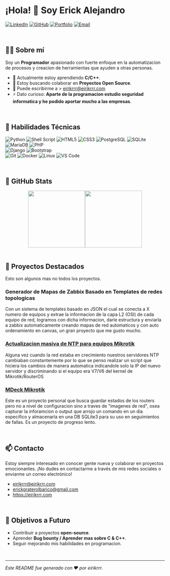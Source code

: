 # ¡Hola! 👋 Soy Erick Alejandro

[![LinkedIn](https://img.shields.io/badge/-LinkedIn-blue?style=flat-square&logo=Linkedin&logoColor=white&link=https://www.linkedin.com/in/tu-usuario/)](https://www.linkedin.com/in/tu-usuario/)  [![GitHub](https://img.shields.io/badge/-GitHub-181717?style=flat-square&logo=github&logoColor=white&link=https://github.com/tu-usuario/)](https://github.com/tu-usuario/)  [![Portfolio](https://img.shields.io/badge/Portfolio-3498db?style=flat-square&logo=google-chrome&logoColor=white)](https://tu-portfolio.com/) [![Email](https://img.shields.io/badge/Email-D14836?style=flat-square&logo=gmail&logoColor=white&link=mailto:tu.email@gmail.com)](mailto:tu.email@gmail.com)

<br>

## 👨‍💻 Sobre mí

Soy un **Programador** apasionado con fuerte enfoque en la automatizacion de procesos y creacion de herramientas que ayuden a otras personas. 

- 🌱 Actualmente estoy aprendiendo **C/C++**.
- 👯 Estoy buscando colaborar en **Proyectos Open Source**.
- 💬 Puede escribirme a > eirikrrr@eirikrrr.com
- ⚡ Dato curioso: **Aparte de la programacion estudio seguridad informatica y he podido aportar mucho a las empresas**.

<br>

## 👾 Habilidades Técnicas

![Python](https://img.shields.io/badge/Python-3670A0?style=for-the-badge&logo=python&logoColor=ffdd54)
![Shell Script](https://img.shields.io/badge/Shell_Script-121011?style=for-the-badge&logo=gnu-bash&logoColor=white)
![HTML5](https://img.shields.io/badge/HTML5-E34F26?style=for-the-badge&logo=html5&logoColor=white)
![CSS3](https://img.shields.io/badge/CSS3-1572B6?style=for-the-badge&logo=css3&logoColor=white)
![PostgreSQL](https://img.shields.io/badge/PostgreSQL-316192?style=for-the-badge&logo=postgresql&logoColor=white)
![SQLite](https://img.shields.io/badge/SQLite-003B57?style=for-the-badge&logo=sqlite&logoColor=white)
![MariaDB](https://img.shields.io/badge/MariaDB-003545?style=for-the-badge&logo=mariadb&logoColor=white)
![PHP](https://img.shields.io/badge/PHP-777BB4?style=for-the-badge&logo=php&logoColor=white)
<br>
![Django](https://img.shields.io/badge/Django-092E20?style=for-the-badge&logo=django&logoColor=white)
![Bootstrap](https://img.shields.io/badge/Bootstrap-563D7C?style=for-the-badge&logo=bootstrap&logoColor=white)
<br>
![Git](https://img.shields.io/badge/Git-F05032?style=for-the-badge&logo=git&logoColor=white)
![Docker](https://img.shields.io/badge/Docker-2496ED?style=for-the-badge&logo=docker&logoColor=white)
![Linux](https://img.shields.io/badge/Linux-FCC624?style=for-the-badge&logo=linux&logoColor=black)
![VS Code](https://img.shields.io/badge/VS_Code-0078d7?style=for-the-badge&logo=visual%20studio%20code&logoColor=white)

<br>

## 📖 GitHub Stats

<div align="center"><img height="180em" src="https://github-readme-stats.vercel.app/api?username=ErickAlejo&show_icons=true&hide_border=true&theme=radical"/><img height="180em" src="https://github-readme-stats.vercel.app/api/top-langs/?username=ErickAlejo&layout=compact&hide_border=true&theme=radical"/></div>


<br>

## 🌟 Proyectos Destacados
Esto son algunos mas no todos los proyectos.

### Generador de Mapas de Zabbix Basado en Templates de redes topologicas
Con un sistema de templates basado en JSON el cual se conecta a X numero de equipos y extrae la informacion de la capa L2 (OSI) de cada equipo de red, logramos con dicha informacion, darle estructura y enviarla a zabbix automaticamente creando mapas de red automaticos y con auto ordenamiento en canvas, un gran proyecto que me gusto mucho.


### [Actualizacion masiva de NTP para equipos Mikrotik](https://github.com/ErickAlejo/NTP-Sync)
Alguna vez cuando la red estaba en crecimiento nuestros servidores NTP cambiaban constantemente por lo que se penso realizar un script que hiciera los cambios de manera automatica indicandole solo la IP del nuevo servidor y discriminando si el equipo era V7/V6 del kernel de Mikrotik/RouterOS

### [MDeck Mikrotik](https://github.com/ErickAlejo/router-snapshots)
Este es un proyecto personal que busca guardar estados de los routers pero no a nivel de configuracion sino a traves de "imagenes de red", osea capturar la inforamcion o output que arrojo un comando en un dia especifico y almacenarla en una DB SQLite3 para su uso en seguimientos de fallas. Es un proyecto de progreso lento.

<br>

## 📫 Contacto

Estoy siempre interesado en conocer gente nueva y colaborar en proyectos emocionantes. ¡No dudes en contactarme a través de mis redes sociales o enviarme un correo electrónico! 

- eirikrrr@eirikrrr.com
- erickgraterolbarico@gmail.com
- https://eirikrrr.com

<br>

## 🎯 Objetivos a Futuro

- Contribuir a proyectos **open-source**.
- Aprender **Bug bounty / Aprender mas sobre C & C++**.
- Seguir mejorando mis habilidades en programacion.

<br>

---
*Este README fue generado con ❤️ por eirikrrr.*
